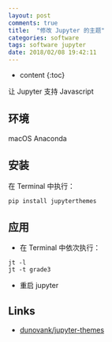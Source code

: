 ```yaml
---
layout: post
comments: true
title:  "修改 Jupyter 的主题"
categories: software
tags: software jupyter
date: 2018/02/08 19:42:11
---
```


* content
{:toc}

让 Jupyter 支持 Javascript




## 环境

macOS
Anaconda

## 安装

在 Terminal 中执行：

```
pip install jupyterthemes
```
## 应用

* 在 Terminal 中依次执行：

```
jt -l
jt -t grade3
```

* 重启 jupyter

## Links

* [dunovank/jupyter-themes](https://github.com/dunovank/jupyter-themes)
